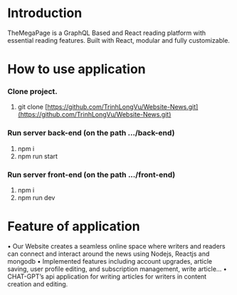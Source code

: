 # Introduction
TheMegaPage is a GraphQL Based and React reading platform with essential reading features. Built with React, modular and fully customizable.
# How to use application
### Clone project.
1. git clone [https://github.com/TrinhLongVu/Website-News.git](https://github.com/TrinhLongVu/Website-News.git)
### Run server back-end (on the path .../back-end)
1. npm i 
3. npm run start
### Run server front-end (on the path .../front-end)
1. npm i
2. npm run dev
# Feature of application
• Our Website creates a seamless online space where writers and readers can connect and interact around the news using Nodejs, Reactjs and mongodb
• Implemented features including account upgrades, article saving, user profile editing, and subscription management, write article...
• CHAT-GPT’s api application for writing articles for writers in content creation and editing.



